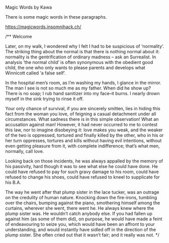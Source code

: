 Magic Words
by Kawa

There is some magic words in these paragraphs.

https://magicwords.insomnihack.ch/


/**
Welcome

Later, on my walk, I wondered why I felt I had to be suspicious of ‘normality’. The striking thing about the normal is that there is nothing normal about it: normality is the gentrification of ordinary madness – ask an Surrealist. In analysis ‘the normal child’ is often synonymous with the obedient good child, the one who only wants to please parents and develops what Winnicott called ‘a false self’.

In the hospital men’s room, as I’m washing my hands, I glance in the mirror. The man I see is not so much me as my father. When did he show up? There is no soap; I rub hand sanitizer into my face–it burns. I nearly drown myself in the sink trying to rinse it off.

Your only chance of survival, if you are sincerely smitten, lies in hiding this fact from the woman you love, of feigning a casual detachment under all circumstances. What sadness there is in this simple observation! What an accusation against man! However, it had never occurred to me to contest this law, nor to imagine disobeying it: love makes you weak, and the weaker of the two is oppressed, tortured and finally killed by the other, who in his or her turn oppresses, tortures and kills without having evil intentions, without even getting pleasure from it, with complete indifference; that’s what men, normally, call love.

Looking back on those incidents, he was always appalled by the memory of his passivity, hard though it was to see what else he could have done. He could have refused to pay for such gravy damage to his room, could have refused to change his shoes, could have refused to kneel to supplicate for his B.A.

The way he went after that plump sister in the lace tucker, was an outrage on the credulity of human nature. Knocking down the fire-irons, tumbling over the chairs, bumping against the piano, smothering himself among the curtains, wherever she went, there went he. He always knew where the plump sister was. He wouldn’t catch anybody else. If you had fallen up against him (as some of them did), on purpose, he would have made a feint of endeavouring to seize you, which would have been an affront to your understanding, and would instantly have sidled off in the direction of the plump sister. She often cried out that it wasn’t fair; and it really was not.
*/
